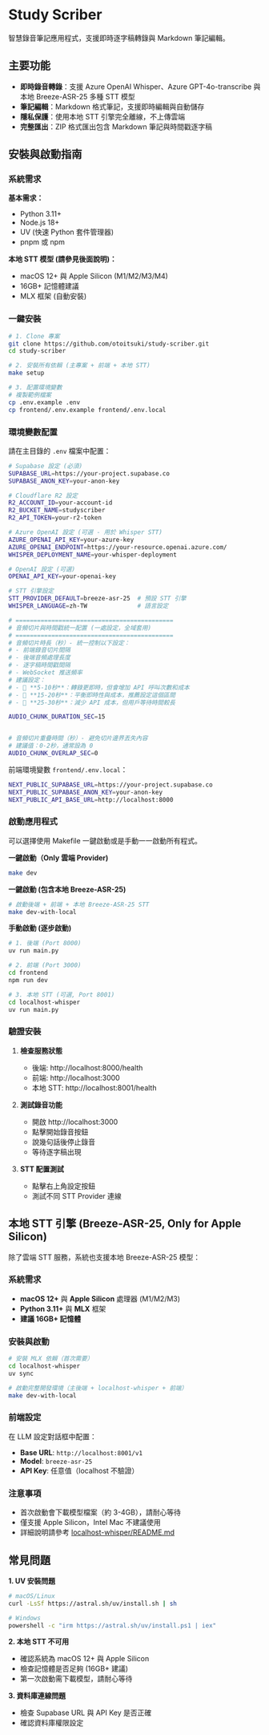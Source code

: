 # Study Scriber

智慧錄音筆記應用程式，支援即時逐字稿轉錄與 Markdown 筆記編輯。

## 主要功能

- **即時錄音轉錄**：支援 Azure OpenAI Whisper、Azure GPT-4o-transcribe  與本地 Breeze-ASR-25 多種 STT 模型
- **筆記編輯**：Markdown 格式筆記，支援即時編輯與自動儲存
- **隱私保護**：使用本地 STT 引擎完全離線，不上傳雲端
- **完整匯出**：ZIP 格式匯出包含 Markdown 筆記與時間戳逐字稿

## 安裝與啟動指南

### 系統需求

**基本需求：**
- Python 3.11+
- Node.js 18+
- UV (快速 Python 套件管理器)
- pnpm 或 npm

**本地 STT 模型 (請參見後面說明)：**
- macOS 12+ 與 Apple Silicon (M1/M2/M3/M4)
- 16GB+ 記憶體建議
- MLX 框架 (自動安裝)

### 一鍵安裝

```bash
# 1. Clone 專案
git clone https://github.com/otoitsuki/study-scriber.git
cd study-scriber

# 2. 安裝所有依賴 (主專案 + 前端 + 本地 STT)
make setup

# 3. 配置環境變數
# 複製範例檔案
cp .env.example .env
cp frontend/.env.example frontend/.env.local

```

### 環境變數配置

請在主目錄的 `.env` 檔案中配置：

```bash
# Supabase 設定 (必須)
SUPABASE_URL=https://your-project.supabase.co
SUPABASE_ANON_KEY=your-anon-key

# Cloudflare R2 設定
R2_ACCOUNT_ID=your-account-id
R2_BUCKET_NAME=studyscriber
R2_API_TOKEN=your-r2-token

# Azure OpenAI 設定 (可選 - 用於 Whisper STT)
AZURE_OPENAI_API_KEY=your-azure-key
AZURE_OPENAI_ENDPOINT=https://your-resource.openai.azure.com/
WHISPER_DEPLOYMENT_NAME=your-whisper-deployment

# OpenAI 設定 (可選)
OPENAI_API_KEY=your-openai-key

# STT 引擎設定
STT_PROVIDER_DEFAULT=breeze-asr-25  # 預設 STT 引擎
WHISPER_LANGUAGE=zh-TW              # 語言設定

# ============================================
# 音頻切片與時間戳統一配置 (一處設定，全域套用)
# ============================================
# 音頻切片時長（秒）- 統一控制以下設定：
# - 前端錄音切片間隔
# - 後端音頻處理長度  
# - 逐字稿時間戳間隔
# - WebSocket 推送頻率
# 建議設定：
# - 🔸 **5-10秒**：轉錄更即時，但會增加 API 呼叫次數和成本
# - 🔸 **15-20秒**：平衡即時性與成本，推薦設定這個區間
# - 🔸 **25-30秒**：減少 API 成本，但用戶等待時間較長

AUDIO_CHUNK_DURATION_SEC=15


# 音頻切片重疊時間（秒）- 避免切片邊界丟失內容
# 建議值：0-2秒，通常設為 0
AUDIO_CHUNK_OVERLAP_SEC=0
```

前端環境變數 `frontend/.env.local`：

```bash
NEXT_PUBLIC_SUPABASE_URL=https://your-project.supabase.co
NEXT_PUBLIC_SUPABASE_ANON_KEY=your-anon-key
NEXT_PUBLIC_API_BASE_URL=http://localhost:8000
```

### 啟動應用程式

可以選擇使用 Makefile 一鍵啟動或是手動一一啟動所有程式。

**一鍵啟動（Only 雲端 Provider)**
```bash
make dev
```

**一鍵啟動 (包含本地 Breeze-ASR-25)**
```bash
# 啟動後端 + 前端 + 本地 Breeze-ASR-25 STT
make dev-with-local
```

**手動啟動 (逐步啟動)**
```bash
# 1. 後端 (Port 8000)
uv run main.py

# 2. 前端 (Port 3000)
cd frontend
npm run dev

# 3. 本地 STT (可選, Port 8001)
cd localhost-whisper
uv run main.py
```

### 驗證安裝

1. **檢查服務狀態**
   - 後端: http://localhost:8000/health
   - 前端: http://localhost:3000
   - 本地 STT: http://localhost:8001/health

2. **測試錄音功能**
   - 開啟 http://localhost:3000
   - 點擊開始錄音按鈕
   - 說幾句話後停止錄音
   - 等待逐字稿出現

3. **STT 配置測試**
   - 點擊右上角設定按鈕
   - 測試不同 STT Provider 連線


## 本地 STT 引擎 (Breeze-ASR-25, Only for Apple Silicon)

除了雲端 STT 服務，系統也支援本地 Breeze-ASR-25 模型：

### 系統需求
- **macOS 12+** 與 **Apple Silicon** 處理器 (M1/M2/M3)
- **Python 3.11+** 與 **MLX** 框架
- **建議 16GB+ 記憶體**

### 安裝與啟動
```bash
# 安裝 MLX 依賴（首次需要）
cd localhost-whisper
uv sync

# 啟動完整開發環境（主後端 + localhost-whisper + 前端）
make dev-with-local
```

### 前端設定
在 LLM 設定對話框中配置：
- **Base URL**: `http://localhost:8001/v1`
- **Model**: `breeze-asr-25` 
- **API Key**: 任意值（localhost 不驗證）


### 注意事項
- 首次啟動會下載模型檔案（約 3-4GB），請耐心等待
- 僅支援 Apple Silicon，Intel Mac 不建議使用
- 詳細說明請參考 [localhost-whisper/README.md](localhost-whisper/README.md)


## 常見問題

**1. UV 安裝問題**
```bash
# macOS/Linux
curl -LsSf https://astral.sh/uv/install.sh | sh

# Windows
powershell -c "irm https://astral.sh/uv/install.ps1 | iex"
```

**2. 本地 STT 不可用**
- 確認系統為 macOS 12+ 與 Apple Silicon
- 檢查記憶體是否足夠 (16GB+ 建議)
- 第一次啟動需下載模型，請耐心等待

**3. 資料庫連線問題**
- 檢查 Supabase URL 與 API Key 是否正確
- 確認資料庫權限設定
